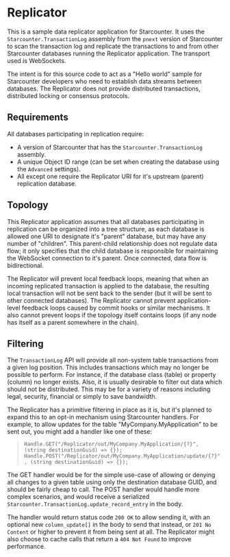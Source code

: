 # Replicator

This is a sample data replicator application for Starcounter. It uses the `Starcounter.TransactionLog` assembly from the `pnext` version of Starcounter to scan the transaction log and replicate the transactions to and from other Starcounter databases running the Replicator application. The transport used is WebSockets.

The intent is for this source code to act as a "Hello world" sample for Starcounter developers who need to establish data streams between databases. The Replicator does not provide distributed transactions, distributed locking or consensus protocols.

## Requirements

All databases participating in replication require:
* A version of Starcounter that has the `Starcounter.TransactionLog` assembly.
* A unique Object ID range (can be set when creating the database using the `Advanced` settings).
* All except one require the Replicator URI for it's upstream (parent) replication database.

## Topology

This Replicator application assumes that all databases participating in replication can be organized into a tree structure, as each database is allowed one URI to designate it's "parent" database, but may have any number of "children". This parent-child relationship does not regulate data flow; it only specifies that the child database is responsible for maintaining the WebSocket connection to it's parent. Once connected, data flow is bidirectional.

The Replicator will prevent local feedback loops, meaning that when an incoming replicated transaction is applied to the database, the resulting local transaction will not be sent back to the sender (but it will be sent to other connected databases). The Replicator cannot prevent application-level feedback loops caused by commit hooks or similar mechanisms. It also cannot prevent loops if the topology itself contains loops (if any node has itself as a parent somewhere in the chain).

## Filtering

The `TransactionLog` API will provide all non-system table transactions from a given log position. This includes transactions which may no longer be possible to perform. For instance, if the database class (table) or property (column) no longer exists. Also, it is usually desirable to filter out data which should not be distributed. This may be for a variety of reasons including legal, security, financial or simply to save bandwidth.

The Replicator has a primitive filtering in place as it is, but it's planned to expand this to an opt-in mechanism using Starcounter handlers. For example, to allow updates for the table "MyCompany.MyApplication" to be sent out, you might add a handler like one of these:

> `Handle.GET("/Replicator/out/MyCompany.MyApplication/{?}", (string destinationGuid) => {});`
> `Handle.POST("/Replicator/out/MyCompany.MyApplication/update/{?}", (string destinationGuid) => {});`

The GET handler would be for the simple use-case of allowing or denying all changes to a given table using only the destination database GUID, and should be fairly cheap to call. The POST handler would handle more complex scenarios, and would receive a serialized `Starcounter.TransactionLog.update_record_entry` in the body.

The handler would return status code `200 OK` to allow sending it, with an optional new `column_update[]` in the body to send that instead, or `201 No Content` or higher to prevent it from being sent at all. The Replicator might also choose to cache calls that return a `404 Not Found` to improve performance.
